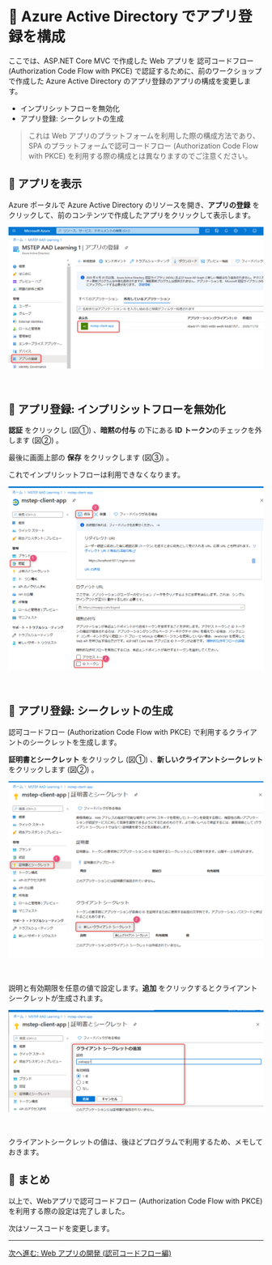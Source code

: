 # 🚀 Azure Active Directory でアプリ登録を構成

ここでは、<span>ASP</span>.NET Core MVC で作成した Web アプリを 認可コードフロー (Authorization Code Flow with PKCE) で認証するために、前のワークショップで作成した Azure Active Directory のアプリ登録のアプリの構成を変更します。

- インプリシットフローを無効化
- アプリ登録: シークレットの生成

> これは Web アプリのプラットフォームを利用した際の構成方法であり、SPA のプラットフォームで認可コードフロー (Authorization Code Flow with PKCE) を利用する際の構成とは異なりますのでご注意ください。

## 📜 アプリを表示

Azure ポータルで Azure Active Directory のリソースを開き、**アプリの登録** をクリックして、前のコンテンツで作成したアプリをクリックして表示します。

![image](./images/01_01.png)

<br>

## 📜 アプリ登録: インプリシットフローを無効化

**認証** をクリックし (図①) 、**暗黙の付与** の下にある **ID トークン**のチェックを外します (図②) 。

最後に画面上部の **保存** をクリックします (図③) 。

これでインプリシットフローは利用できなくなります。

![image](./images/01_02.png)

<br>

## 📜 アプリ登録: シークレットの生成

認可コードフロー (Authorization Code Flow with PKCE) で利用するクライアントのシークレットを生成します。

**証明書とシークレット** をクリックし (図①) 、**新しいクライアントシークレット** をクリックします (図②) 。

![image](./images/01_03.png)

<br>

説明と有効期限を任意の値で設定します。**追加** をクリックするとクライアントシークレットが生成されます。

![image](./images/01_04.png)

<br>

クライアントシークレットの値は、後ほどプログラムで利用するため、メモしておきます。

## 📜 まとめ

以上で、Webアプリで認可コードフロー (Authorization Code Flow with PKCE) を利用する際の設定は完了しました。

次はソースコードを変更します。

---

[次へ進む: Web アプリの開発 (認可コードフロー編)](./2_create_webapp-authorization-code.md)
